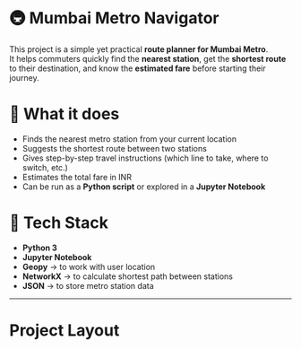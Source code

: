 # 🚇 Mumbai Metro Navigator

This project is a simple yet practical **route planner for Mumbai Metro**.  
It helps commuters quickly find the **nearest station**, get the **shortest route** to their destination, and know the **estimated fare** before starting their journey.  

# 🤖 What it does
- Finds the nearest metro station from your current location  
- Suggests the shortest route between two stations  
- Gives step-by-step travel instructions (which line to take, where to switch, etc.)  
- Estimates the total fare in INR  
- Can be run as a **Python script** or explored in a **Jupyter Notebook**  


# 📒 Tech Stack
- **Python 3**  
- **Jupyter Notebook**  
- **Geopy** → to work with user location  
- **NetworkX** → to calculate shortest path between stations  
- **JSON** → to store metro station data  

---

# Project Layout
